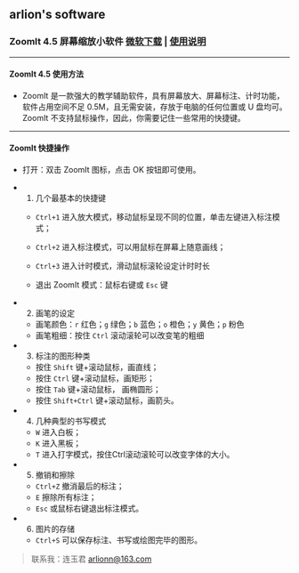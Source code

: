 ## arlion's software


### ZoomIt 4.5 屏幕缩放小软件 [微软下载](https://docs.microsoft.com/zh-cn/sysinternals/downloads/zoomit) | [使用说明](https://github.com/arlionn/software/blob/ZoomIt/ZoomIt%20%E4%BD%BF%E7%94%A8%E8%AF%B4%E6%98%8E)

---
#### ZoomIt 4.5 使用方法

- ZoomIt 是一款强大的教学辅助软件，具有屏幕放大、屏幕标注、计时功能，
软件占用空间不足 0.5M，且无需安装，存放于电脑的任何位置或 U 盘均可。
ZoomIt 不支持鼠标操作，因此，你需要记住一些常用的快捷键。

---
#### ZoomIt 快捷操作

- 打开：双击 ZoomIt 图标，点击 OK 按钮即可使用。

- 1. 几个最基本的快捷键

   - `Ctrl+1`  进入放大模式，移动鼠标呈现不同的位置，单击左键进入标注模式；
   - `Ctrl+2`  进入标注模式，可以用鼠标在屏幕上随意画线；
   - `Ctrl+3`  进入计时模式，滑动鼠标滚轮设定计时时长

   - 退出 ZoomIt 模式：鼠标右键或 `Esc` 键

- 2. 画笔的设定

   - 画笔颜色：`r` 红色；`g` 绿色；`b` 蓝色；`o` 橙色；`y` 黄色；`p` 粉色
   - 画笔粗细：按住 `Ctrl` 滚动滚轮可以改变笔的粗细

- 3. 标注的图形种类

   - 按住 `Shift` 键+滚动鼠标，画直线；
   - 按住 `Ctrl` 键+滚动鼠标，画矩形；
   - 按住 `Tab` 键+滚动鼠标， 画椭圆形；
   - 按住 `Shift+Ctrl` 键+滚动鼠标，画箭头。

- 4. 几种典型的书写模式

  - `W` 进入白板；
  - `K` 进入黑板；
  - `T` 进入打字模式，按住Ctrl滚动滚轮可以改变字体的大小。

- 5. 撤销和擦除

  - `Ctrl+Z` 撤消最后的标注；
  - `E` 擦除所有标注；
  -  `Esc` 或鼠标右键退出标注模式。
  
- 6. 图片的存储

   - `Ctrl+S` 可以保存标注、书写或绘图完毕的图形。
   
> 联系我：连玉君  arlionn@163.com

